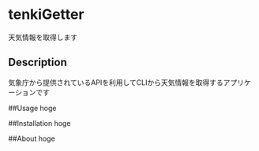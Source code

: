 # tenkiGetter

天気情報を取得します

## Description
気象庁から提供されているAPIを利用してCLIから天気情報を取得するアプリケーションです

##Usage
hoge

##Installation
hoge

##About
hoge
